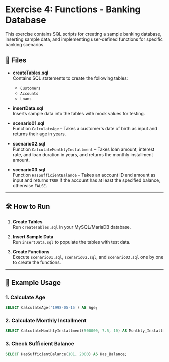 # Exercise 4: Functions - Banking Database

This exercise contains SQL scripts for creating a sample banking database, inserting sample data, and implementing user-defined functions for specific banking scenarios.

## 📂 Files

- **createTables.sql**  
  Contains SQL statements to create the following tables:  
  - `Customers`
  - `Accounts`
  - `Loans`

- **insertData.sql**  
  Inserts sample data into the tables with mock values for testing.

- **scenario01.sql**  
  Function `CalculateAge` – Takes a customer's date of birth as input and returns their age in years.

- **scenario02.sql**  
  Function `CalculateMonthlyInstallment` – Takes loan amount, interest rate, and loan duration in years, and returns the monthly installment amount.

- **scenario03.sql**  
  Function `HasSufficientBalance` – Takes an account ID and amount as input and returns `TRUE` if the account has at least the specified balance, otherwise `FALSE`.

---

## 🛠 How to Run

1. **Create Tables**  
   Run `createTables.sql` in your MySQL/MariaDB database.

2. **Insert Sample Data**  
   Run `insertData.sql` to populate the tables with test data.

3. **Create Functions**  
   Execute `scenario01.sql`, `scenario02.sql`, and `scenario03.sql` one by one to create the functions.

---

## 📌 Example Usage

### 1. Calculate Age
```sql
SELECT CalculateAge('1998-05-15') AS Age;
```

### 2. Calculate Monthly Installment
```sql
SELECT CalculateMonthlyInstallment(500000, 7.5, 10) AS Monthly_Installment;
```

### 3. Check Sufficient Balance
```sql
SELECT HasSufficientBalance(101, 2000) AS Has_Balance;
```

